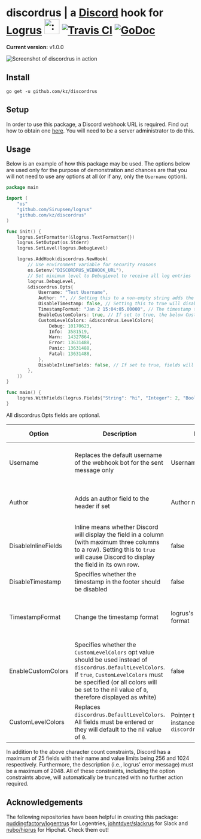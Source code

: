 # discordrus | a [Discord](https://discordapp.com/) hook for [Logrus](https://github.com/Sirupsen/logrus) <img src="http://i.imgur.com/hTeVwmJ.png" width="40" height="40" alt=":walrus:" class="emoji" title=":walrus:"/> [![Travis CI](https://api.travis-ci.org/kz/discordrus.svg?branch=master)](https://travis-ci.org/kz/discordrus) [![GoDoc](https://godoc.org/github.com/puddingfactory/logentrus?status.svg)](https://godoc.org/github.com/kz/discordrus)

**Current version:** v1.0.0

![Screenshot of discordrus in action](http://i.imgur.com/zvDNDjV.png)

## Install

`go get -u github.com/kz/discordrus`

## Setup

In order to use this package, a Discord webhook URL is required. Find out how to obtain one [here](https://support.discordapp.com/hc/en-us/articles/228383668-Intro-to-Webhooks). You will need to be a server administrator to do this.

## Usage

Below is an example of how this package may be used. The options below are used only for the purpose of demonstration and chances are that you will not need to use any options at all (or if any, only the `Username` option).


```go
package main

import (
    "os"
	"github.com/Sirupsen/logrus"
	"github.com/kz/discordrus"
)

func init() {
	logrus.SetFormatter(&logrus.TextFormatter{})
	logrus.SetOutput(os.Stderr)
	logrus.SetLevel(logrus.DebugLevel)

	logrus.AddHook(discordrus.NewHook(
		// Use environment variable for security reasons
		os.Getenv("DISCORDRUS_WEBHOOK_URL"),
		// Set minimum level to DebugLevel to receive all log entries
		logrus.DebugLevel,
		&discordrus.Opts{
			Username: "Test Username",
			Author: "", // Setting this to a non-empty string adds the author text to the message header
			DisableTimestamp: false, // Setting this to true will disable timestamps from appearing in the footer
			TimestampFormat: "Jan 2 15:04:05.00000", // The timestamp takes this format; if it is unset, it will take logrus' default format
			EnableCustomColors: true, // If set to true, the below CustomLevelColors will apply
			CustomLevelColors: &discordrus.LevelColors{
				Debug: 10170623,
				Info:  3581519,
				Warn:  14327864,
				Error: 13631488,
				Panic: 13631488,
				Fatal: 13631488,
			},
			DisableInlineFields: false, // If set to true, fields will not appear in columns ("inline")
		},
	))
}

func main() {
	logrus.WithFields(logrus.Fields{"String": "hi", "Integer": 2, "Boolean": false}).Debug("Check this out! Awesome, right?")
}
```

All discordrus.Opts fields are optional.

Option | Description | Default | Valid options
--- | --- | --- | ---
Username | Replaces the default username of the webhook bot for the sent message only | Username unchanged | Any non-empty string (2-32 chars. inclusive)
Author | Adds an author field to the header if set | Author not set | Any non-empty string (1-256 chars inclusive)
DisableInlineFields | Inline means whether Discord will display the field in a column (with maximum three columns to a row). Setting this to `true` will cause Discord to display the field in its own row. | false | bool 
DisableTimestamp | Specifies whether the timestamp in the footer should be disabled | false | bool
TimestampFormat | Change the timestamp format | logrus's default time format | `"Jan 2 15:04:05"`, or any format accepted by Golang
EnableCustomColors | Specifies whether the `CustomLevelColors` opt value should be used instead of `discordrus.DefaultLevelColors`. If `true`, `CustomLevelColors` must be specified (or all colors will be set to the nil value of `0`, therefore displayed as white) | false | bool
CustomLevelColors | Replaces `discordrus.DefaultLevelColors`. All fields must be entered or they will default to the nil value of `0`. | Pointer to struct instance of `discordrus.LevelColors`
	
In addition to the above character count constraints, Discord has a maximum of 25 fields with their name and value limits being 256 and 1024 respectively. Furthermore, the description (i.e., logrus' error message) must be a maximum of 2048. All of these constraints, including the option constraints above, will automatically be truncated with no further action required.
 
## Acknowledgements
The following repositories have been helpful in creating this package: [puddingfactory/logentrus](https://github.com/puddingfactory/logentrus) for Logentries, [johntdyer/slackrus](https://github.com/johntdyer/slackrus) for Slack and [nubo/hiprus](https://github.com/nubo/hiprus) for Hipchat. Check them out!
